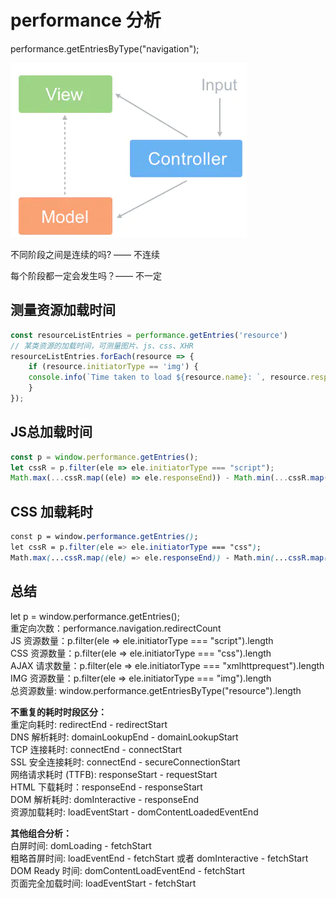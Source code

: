 # performance 分析

performance.getEntriesByType\("navigation"\);

![&#x8BB0;&#x4E0B;&#x8FD9;&#x79CD;&#x56FE;&#xFF0C;&#x5BF9;&#x7406;&#x89E3;&#x524D;&#x7AEF;&#x6027;&#x80FD;&#x5E2E;&#x52A9;&#x5F88;&#x5927;](../../.gitbook/assets/image%20%28134%29.png)

不同阶段之间是连续的吗? —— 不连续 

每个阶段都一定会发生吗？—— 不一定

## 测量资源加载时间

```javascript
const resourceListEntries = performance.getEntries('resource')
// 某类资源的加载时间，可测量图片、js、css、XHR
resourceListEntries.forEach(resource => {
    if (resource.initiatorType == 'img') {
    console.info(`Time taken to load ${resource.name}: `, resource.responseEnd - resource.startTime);
    }
});
```

## JS总加载时间

```javascript
const p = window.performance.getEntries();
let cssR = p.filter(ele => ele.initiatorType === "script");
Math.max(...cssR.map((ele) => ele.responseEnd)) - Math.min(...cssR.map((ele) => ele.startTime));
```

## CSS 加载耗时

```css
const p = window.performance.getEntries();
let cssR = p.filter(ele => ele.initiatorType === "css");
Math.max(...cssR.map((ele) => ele.responseEnd)) - Math.min(...cssR.map((ele) => ele.startTime));
```

## 总结

let p = window.performance.getEntries\(\);  
重定向次数：performance.navigation.redirectCount  
JS 资源数量：p.filter\(ele =&gt; ele.initiatorType === "script"\).length  
CSS 资源数量：p.filter\(ele =&gt; ele.initiatorType === "css"\).length  
AJAX 请求数量：p.filter\(ele =&gt; ele.initiatorType === "xmlhttprequest"\).length  
IMG 资源数量：p.filter\(ele =&gt; ele.initiatorType === "img"\).length  
总资源数量: window.performance.getEntriesByType\("resource"\).length

**不重复的耗时时段区分：**  
重定向耗时: redirectEnd - redirectStart  
DNS 解析耗时: domainLookupEnd - domainLookupStart  
TCP 连接耗时: connectEnd - connectStart  
SSL 安全连接耗时: connectEnd - secureConnectionStart  
网络请求耗时 \(TTFB\): responseStart - requestStart  
HTML 下载耗时：responseEnd - responseStart  
DOM 解析耗时: domInteractive - responseEnd  
资源加载耗时: loadEventStart - domContentLoadedEventEnd

**其他组合分析：**  
白屏时间: domLoading - fetchStart  
粗略首屏时间: loadEventEnd - fetchStart 或者 domInteractive - fetchStart  
DOM Ready 时间: domContentLoadEventEnd - fetchStart  
页面完全加载时间: loadEventStart - fetchStart



